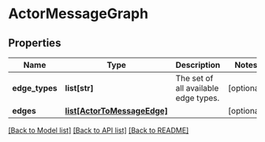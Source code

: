 # ActorMessageGraph

## Properties
Name | Type | Description | Notes
------------ | ------------- | ------------- | -------------
**edge_types** | **list[str]** | The set of all available edge types. | [optional] 
**edges** | [**list[ActorToMessageEdge]**](ActorToMessageEdge.md) |  | [optional] 

[[Back to Model list]](../README.md#documentation-for-models) [[Back to API list]](../README.md#documentation-for-api-endpoints) [[Back to README]](../README.md)

